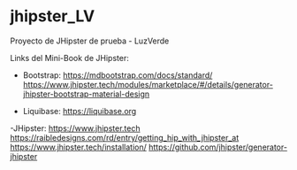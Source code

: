 # jhipster_LV
Proyecto de JHipster de prueba - LuzVerde

Links del Mini-Book de JHipster:
- Bootstrap:
https://mdbootstrap.com/docs/standard/
https://www.jhipster.tech/modules/marketplace/#/details/generator-jhipster-bootstrap-material-design

- Liquibase:
https://liquibase.org

-JHipster:
https://www.jhipster.tech
https://raibledesigns.com/rd/entry/getting_hip_with_jhipster_at
https://www.jhipster.tech/installation/
https://github.com/jhipster/generator-jhipster
